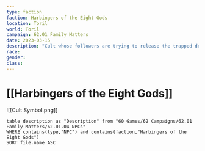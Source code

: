 ```yaml
---
type: faction
faction: Harbingers of the Eight Gods
location: Toril
world: Toril
campaign: 62.01 Family Matters
date: 2023-03-15
description: "Cult whose followers are trying to release the trapped demon soul from the sword"
race: 
gender: 
class: 
---
```

# [[Harbingers of the Eight Gods]]
![[Cult Symbol.png]]

```dataview
table description as "Description" from "60 Games/62 Campaigns/62.01 Family Matters/62.01.04 NPCs"
WHERE contains(type,"NPC") and contains(faction,"Harbingers of the Eight Gods")
SORT file.name ASC
```

